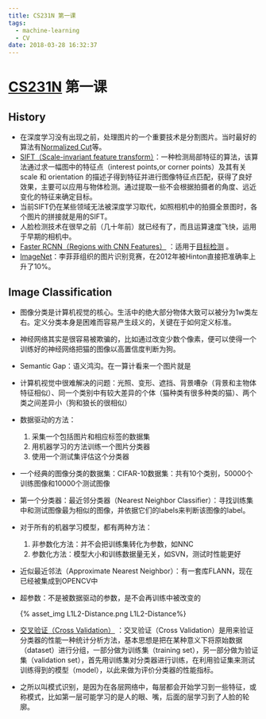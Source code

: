 ```yaml
---
title: CS231N 第一课
tags:
  - machine-learning
  - CV
date: 2018-03-28 16:32:37
---
```



# [CS231N](http://cs231n.stanford.edu) 第一课

## History

* 在深度学习没有出现之前，处理图片的一个重要技术是分割图片。当时最好的算法有[Normalized Cut](http://blog.sina.com.cn/s/blog_49b5f5080100lrxm.html)等。
* [SIFT（Scale-invariant feature transform）](https://blog.csdn.net/abcjennifer/article/details/7639681)：一种检测局部特征的算法，该算法通过求一幅图中的特征点（interest points,or corner points）及其有关scale 和 orientation 的描述子得到特征并进行图像特征点匹配，获得了良好效果，主要可以应用与物体检测。通过提取一些不会根据拍摄者的角度、远近变化的特征来确定目标。
* 当前SIFT仍在某些领域无法被深度学习取代，如照相机中的拍摄全景图时，各个图片的拼接就是用的SIFT。
* 人脸检测技术在很早之前（几十年前）就已经有了，而且运算速度飞快，运用于早期的相机中。
* [Faster RCNN（Regions with CNN Features）](https://zhuanlan.zhihu.com/p/24916624) ：适用于[目标检测](https://blog.csdn.net/xyy19920105/article/details/50817725) 。
* [ImageNet](http://www.image-net.org)：李菲菲组织的图片识别竞赛，在2012年被Hinton直接把准确率上升了10%。

## Image Classification

* 图像分类是计算机视觉的核心。生活中的绝大部分物体大致可以被分为1w类左右。定义分类本身是困难而容易产生歧义的，关键在于如何定义标准。

* 神经网络其实是很容易被欺骗的，比如通过改变少数个像素，便可以使得一个训练好的神经网络把猫的图像以高置信度判断为狗。

* Semantic Gap：语义鸿沟。在一算计看来一个图片就是

* 计算机视觉中很难解决的问题：光照、变形、遮挡、背景嘈杂（背景和主物体特征相似）、同一个类别中有较大差异的个体（猫种类有很多种类的猫）、两个类之间差异小（狗和狼长的很相似）

* 数据驱动的方法：

  1. 采集一个包括图片和相应标签的数据集
  2. 用机器学习的方法训练一个图片分类器
  3. 使用一个测试集评估这个分类器

* 一个经典的图像分类的数据集：CIFAR-10数据集：共有10个类别，50000个训练图像和10000个测试图像

* 第一个分类器：最近邻分类器（Nearest Neighbor Classifier）：寻找训练集中和测试图像最为相似的图像，并依据它们的labels来判断该图像的label。

* 对于所有的机器学习模型，都有两种方法：

  1. 非参数化方法：并不会把训练集转化为参数，如NNC
  2. 参数化方法：模型大小和训练数据量无关，如SVN，测试时性能更好

* 近似最近邻法（Approximate Nearest Neighbor）：有一套库FLANN，现在已经被集成到OPENCV中

* 超参数：不是被数据驱动的参数，是不会再训练中被改变的

  {% asset_img L1L2-Distance.png L1L2-Distance%}

* [交叉验证（Cross Validation）](https://blog.csdn.net/holybin/article/details/27185659) ：交叉验证（Cross Validation）是用来验证分类器的性能一种统计分析方法，基本思想是把在某种意义下将原始数据（dataset）进行分组，一部分做为训练集（training set），另一部分做为验证集（validation set），首先用训练集对分类器进行训练，在利用验证集来测试训练得到的模型（model），以此来做为评价分类器的性能指标。

* 之所以叫模式识别，是因为在各层网络中，每层都会开始学习到一些特征，或称模式，比如第一层可能学习的是人的眼、嘴，后面的层学习到了人脸的轮廓。

  ​